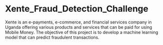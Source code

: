 # Xente_Fraud_Detection_Challenge
Xente is an e-payments, e-commerce, and financial services company in Uganda offering various products and services that can be paid for using Mobile Money. The objective of this project is to develop a machine learning model that can predict fraudulent transactions. 
